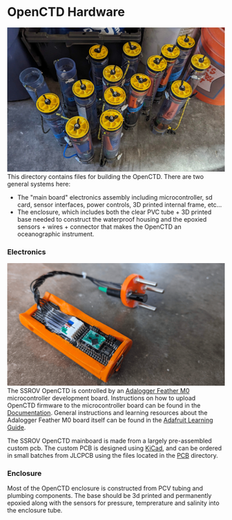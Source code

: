 # OpenCTD Hardware

![SSROV CTDs Assembled](../Documentation/CTDs.jpg)
This directory contains files for building the OpenCTD. There are two general systems here:

- The "main board" electronics assembly including microcontroller, sd card, sensor interfaces, power controls, 3D printed internal frame, etc...
- The enclosure, which includes both the clear PVC tube + 3D printed
  base needed to construct the waterproof housing and the epoxied sensors + wires + connector that makes the OpenCTD an oceanographic instrument.

### Electronics

![Electronics with tube components attached](../../ssrov-ctd-main-photo.png)
The SSROV OpenCTD is controlled by an [Adalogger Feather
M0](https://www.adafruit.com/product/2796) microcontroller development board.
Instructions on how to upload OpenCTD firmware to the microcontroller board can
be found in the [Documentation](../Documentation). General instructions and
learning resources about the Adalogger Feather M0 board itself can be found in
the [Adafruit Learning
Guide](https://learn.adafruit.com/adafruit-feather-m0-adalogger/).

The SSROV OpenCTD mainboard is made from a largely pre-assembled custom pcb. The custom PCB is designed using [KiCad](https://www.kicad.org/), and can
be ordered in small batches from JLCPCB
using the files located in the [PCB](Electronics/PCB) directory.

### Enclosure

Most of the OpenCTD enclosure is constructed from PCV tubing and plumbing components. The base should be 3d printed and permanently epoxied along with the sensors for pressure, temprerature and salinity into the enclosure tube.
